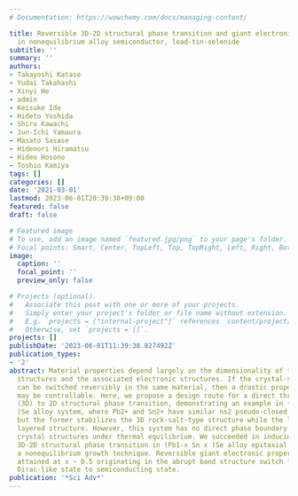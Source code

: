 ```yaml
---
# Documentation: https://wowchemy.com/docs/managing-content/

title: Reversible 3D-2D structural phase transition and giant electronic modulation
  in nonequilibrium alloy semiconductor, lead-tin-selenide
subtitle: ''
summary: ''
authors:
- Takayoshi Katase
- Yudai Takahashi
- Xinyi He
- admin
- Keisuke Ide
- Hideto Yoshida
- Shiro Kawachi
- Jun-Ichi Yamaura
- Masato Sasase
- Hidenori Hiramatsu
- Hideo Hosono
- Toshio Kamiya
tags: []
categories: []
date: '2021-03-01'
lastmod: 2023-06-01T20:39:38+09:00
featured: false
draft: false

# Featured image
# To use, add an image named `featured.jpg/png` to your page's folder.
# Focal points: Smart, Center, TopLeft, Top, TopRight, Left, Right, BottomLeft, Bottom, BottomRight.
image:
  caption: ''
  focal_point: ''
  preview_only: false

# Projects (optional).
#   Associate this post with one or more of your projects.
#   Simply enter your project's folder or file name without extension.
#   E.g. `projects = ["internal-project"]` references `content/project/deep-learning/index.md`.
#   Otherwise, set `projects = []`.
projects: []
publishDate: '2023-06-01T11:39:38.827492Z'
publication_types:
- '2'
abstract: Material properties depend largely on the dimensionality of the crystal
  structures and the associated electronic structures. If the crystal-structure dimensionality
  can be switched reversibly in the same material, then a drastic property change
  may be controllable. Here, we propose a design route for a direct three-dimensional
  (3D) to 2D structural phase transition, demonstrating an example in (Pb1-x Sn x
  )Se alloy system, where Pb2+ and Sn2+ have similar ns2 pseudo-closed shell configurations,
  but the former stabilizes the 3D rock-salt-type structure while the latter a 2D
  layered structure. However, this system has no direct phase boundary between these
  crystal structures under thermal equilibrium. We succeeded in inducing the direct
  3D-2D structural phase transition in (Pb1-x Sn x )Se alloy epitaxial films by using
  a nonequilibrium growth technique. Reversible giant electronic property change was
  attained at x ~ 0.5 originating in the abrupt band structure switch from gapless
  Dirac-like state to semiconducting state.
publication: '*Sci Adv*'
---
```

